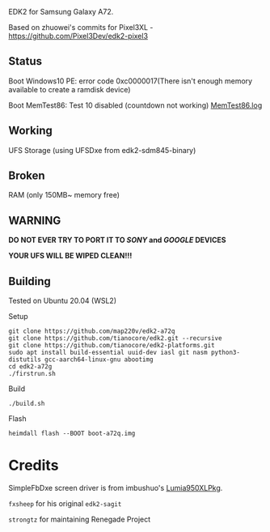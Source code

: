 EDK2 for Samsung Galaxy A72.

Based on zhuowei's commits for Pixel3XL - https://github.com/Pixel3Dev/edk2-pixel3

## Status
Boot Windows10 PE: error code 0xc0000017(There isn't enough memory available to create a ramdisk device)

Boot MemTest86: Test 10 disabled (countdown not working) [MemTest86.log](https://gist.githubusercontent.com/map220v/eb1ec4104751e7bfccdc29073f1f16ee/raw/f4dfd7bd04741359e3689be3a743c4da39c6bb4f/MemTest86.log)

## Working
UFS Storage (using UFSDxe from edk2-sdm845-binary)

## Broken
RAM (only 150MB~ memory free)

## WARNING

**DO NOT EVER TRY TO PORT IT TO *SONY* and *GOOGLE* DEVICES**

**YOUR UFS WILL BE WIPED CLEAN!!!**

## Building
Tested on Ubuntu 20.04 (WSL2)

Setup
```
git clone https://github.com/map220v/edk2-a72q
git clone https://github.com/tianocore/edk2.git --recursive
git clone https://github.com/tianocore/edk2-platforms.git
sudo apt install build-essential uuid-dev iasl git nasm python3-distutils gcc-aarch64-linux-gnu abootimg
cd edk2-a72g
./firstrun.sh
```
Build
```
./build.sh
```
Flash
```
heimdall flash --BOOT boot-a72q.img
```

# Credits

SimpleFbDxe screen driver is from imbushuo's [Lumia950XLPkg](https://github.com/WOA-Project/Lumia950XLPkg).

`fxsheep` for his original `edk2-sagit`

`strongtz` for maintaining Renegade Project
